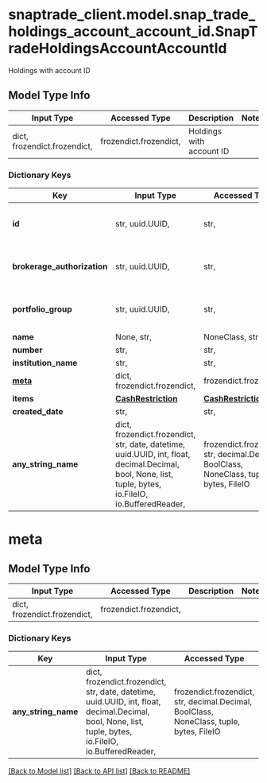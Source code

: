 # snaptrade_client.model.snap_trade_holdings_account_account_id.SnapTradeHoldingsAccountAccountId

Holdings with account ID

## Model Type Info
Input Type | Accessed Type | Description | Notes
------------ | ------------- | ------------- | -------------
dict, frozendict.frozendict,  | frozendict.frozendict,  | Holdings with account ID | 

### Dictionary Keys
Key | Input Type | Accessed Type | Description | Notes
------------ | ------------- | ------------- | ------------- | -------------
**id** | str, uuid.UUID,  | str,  |  | [optional] value must be a uuid
**brokerage_authorization** | str, uuid.UUID,  | str,  |  | [optional] value must be a uuid
**portfolio_group** | str, uuid.UUID,  | str,  |  | [optional] value must be a uuid
**name** | None, str,  | NoneClass, str,  |  | [optional] 
**number** | str,  | str,  |  | [optional] 
**institution_name** | str,  | str,  |  | [optional] 
**[meta](#meta)** | dict, frozendict.frozendict,  | frozendict.frozendict,  |  | [optional] 
**items** | [**CashRestriction**](CashRestriction.md) | [**CashRestriction**](CashRestriction.md) |  | [optional] 
**created_date** | str,  | str,  | Time | [optional] 
**any_string_name** | dict, frozendict.frozendict, str, date, datetime, uuid.UUID, int, float, decimal.Decimal, bool, None, list, tuple, bytes, io.FileIO, io.BufferedReader,  | frozendict.frozendict, str, decimal.Decimal, BoolClass, NoneClass, tuple, bytes, FileIO | any string name can be used but the value must be the correct type | [optional]

# meta

## Model Type Info
Input Type | Accessed Type | Description | Notes
------------ | ------------- | ------------- | -------------
dict, frozendict.frozendict,  | frozendict.frozendict,  |  | 

### Dictionary Keys
Key | Input Type | Accessed Type | Description | Notes
------------ | ------------- | ------------- | ------------- | -------------
**any_string_name** | dict, frozendict.frozendict, str, date, datetime, uuid.UUID, int, float, decimal.Decimal, bool, None, list, tuple, bytes, io.FileIO, io.BufferedReader,  | frozendict.frozendict, str, decimal.Decimal, BoolClass, NoneClass, tuple, bytes, FileIO | any string name can be used but the value must be the correct type | [optional]

[[Back to Model list]](../../README.md#documentation-for-models) [[Back to API list]](../../README.md#documentation-for-api-endpoints) [[Back to README]](../../README.md)

